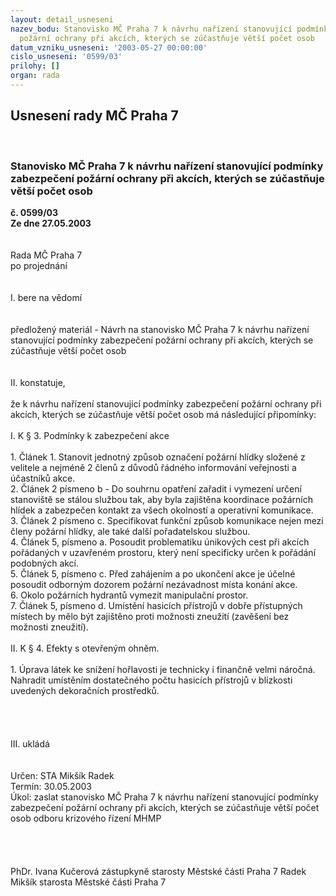 ```yaml
---
layout: detail_usneseni
nazev_bodu: Stanovisko MČ Praha 7 k návrhu nařízení stanovující podmínky zabezpečení
  požární ochrany při akcích, kterých se zúčastňuje větší počet osob
datum_vzniku_usneseni: '2003-05-27 00:00:00'
cislo_usneseni: '0599/03'
prilohy: []
organ: rada
---
```

<div id="ucUsn_pList" class="usn">
	<span><h2>Usnesení rady MČ Praha 7 </h2>
<br></span><div class="standBody">
<span><h3>Stanovisko MČ Praha 7 k návrhu nařízení stanovující podmínky zabezpečení požární ochrany při akcích, kterých se zúčastňuje větší počet osob</h3></span><div class="center">
		<strong>č. 0599/03</strong><br>
	</div>
<div class="center">
		<strong>Ze dne 27.05.2003</strong><br><br>
	</div>
<br>Rada MČ Praha 7<br>po projednání<br><br><br>I.	bere na vědomí<br><br> <br>předložený materiál - Návrh na stanovisko MČ Praha 7 k návrhu nařízení stanovující podmínky zabezpečení požární ochrany při akcích, kterých se zúčastňuje větší počet osob<br><br><br>II.	konstatuje, <br><br>že k návrhu nařízení stanovující podmínky zabezpečení požární ochrany při akcích, kterých se zúčastňuje větší počet osob má následující připomínky:<br><br>I. K § 3. Podmínky k zabezpečení akce<br><br>1.	Článek 1. Stanovit jednotný způsob označení požární hlídky složené z velitele  a  nejméně 2 členů z důvodů  řádného informování veřejnosti a  účastníků akce.  <br>2.	Článek 2 písmeno b -  Do souhrnu opatření zařadit i  vymezení určení stanoviště se stálou službou tak, aby byla zajištěna koordinace požárních hlídek a zabezpečen kontakt za všech okolností a operativní komunikace. <br>3.	Článek 2 písmeno c. Specifikovat funkční způsob komunikace nejen mezi členy požární hlídky, ale také další pořadatelskou službou.  <br>4.	Článek 5, písmeno a. Posoudit problematiku únikových cest při akcích pořádaných v uzavřeném prostoru, který není specificky určen  k pořádání podobných akcí. <br>5.	Článek 5, písmeno c. Před zahájením a po ukončení akce je účelné posoudit odborným dozorem požární nezávadnost místa konání akce. <br>6.	Okolo požárních hydrantů vymezit manipulační prostor. <br>7.	Článek 5, písmeno d.   Umístění hasicích přístrojů v dobře přístupných místech by mělo být zajištěno proti možnosti zneužití  (zavěšení bez možnosti zneužití).<br> <br>II.     K § 4.  Efekty s otevřeným ohněm.<br> <br>1.	Úprava látek ke snížení  hořlavosti je technicky i finančně velmi náročná. Nahradit umístěním  dostatečného počtu hasicích přístrojů v blízkosti uvedených dekoračních prostředků.<br><br><br><br><br>III.	ukládá <br><br><br>Určen:	STA Mikšík Radek<br>Termín: 30.05.2003<br>Úkol:	zaslat stanovisko MČ Praha 7 k návrhu nařízení stanovující podmínky zabezpečení požární ochrany při akcích, kterých se zúčastňuje větší počet osob odboru krizového řízení MHMP<br> <br><br> <br>	<br>PhDr. Ivana Kučerová zástupkyně starosty Městské části Praha 7	 Radek Mikšík starosta Městské části Praha 7<br>	<br><br>
</div>
</div>